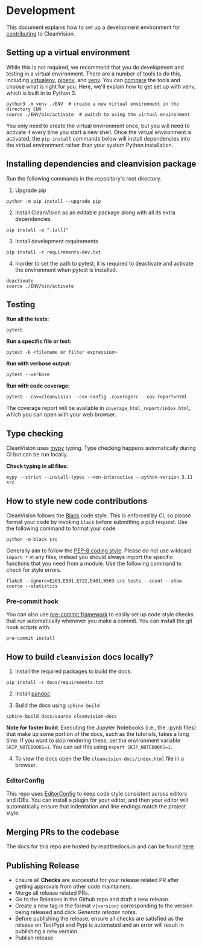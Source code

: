 # Development

This document explains how to set up a development environment for [contributing](CONTRIBUTING.md) to CleanVision.

## Setting up a virtual environment

While this is not required, we recommend that you do development and testing in
a virtual environment. There are a number of tools to do this, including
[virtualenv](https://virtualenv.pypa.io/), [pipenv](https://pipenv.pypa.io/),
and [venv](https://docs.python.org/3/library/venv.html). You can
[compare](https://stackoverflow.com/questions/41573587/what-is-the-difference-between-venv-pyvenv-pyenv-virtualenv-virtualenvwrappe)
the tools and choose what is right for you. Here, we'll explain how to get set
up with venv, which is built in to Python 3.

```shell
python3 -m venv ./ENV  # create a new virtual environment in the directory ENV
source ./ENV/bin/activate  # switch to using the virtual environment
```

You only need to create the virtual environment once, but you will need to
activate it every time you start a new shell. Once the virtual environment is
activated, the `pip install` commands below will install dependencies into the
virtual environment rather than your system Python installation.

## Installing dependencies and cleanvision package

Run the following commands in the repository's root directory.
1. Upgrade pip
```shell
python -m pip install --upgrade pip
```
2. Install CleanVision as an editable package along with all its extra dependencies
```shell
pip install -e ".[all]"
```
3. Install development requirements
```shell
pip install -r requirements-dev.txt
```
4. Inorder to set the path to pytest, it is required to deactivate and activate the environment when pytest is installed.
```shell
deactivate
source ./ENV/bin/activate
```

## Testing

**Run all the tests:**

```shell
pytest
```

**Run a specific file or test:**

```shell
pytest -k <filename or filter expression>
```

**Run with verbose output:**

```shell
pytest --verbose
```

**Run with code coverage:**

```shell
pytest --cov=cleanvision --cov-config .coveragerc --cov-report=html
```

The coverage report will be available in `coverage_html_report/index.html`,
which you can open with your web browser.

## Type checking

CleanVision uses [mypy](https://mypy.readthedocs.io/en/stable/) typing. Type checking happens automatically during CI but can be run locally.

**Check typing in all files:**

```shell
mypy --strict --install-types --non-interactive --python-version 3.11  src
```

## How to style new code contributions

CleanVision follows the [Black](https://black.readthedocs.io/) code style. This is
enforced by CI, so please format your code by invoking `black` before submitting a pull request.
Use the following command to format your code.

```shell
python -m black src
```

Generally aim to follow the [PEP-8 coding style](https://peps.python.org/pep-0008/).
Please do not use wildcard `import *` in any files, instead you should always import the specific functions that you need from a module.
Use the following command to check for style errors.

```shell
flake8 --ignore=E203,E501,E722,E401,W503 src tests --count --show-source --statistics
```

### Pre-commit hook

You can also use [pre-commit framework](https://pre-commit.com/) to easily
set up code style checks that run automatically whenever you make a commit.
You can install the git hook scripts with:

```shell
pre-commit install
```

## How to build `cleanvision` docs locally?

1. Install the required packages to build the docs:
```shell
pip install -r docs/requirements.txt
```
2. Install [pandoc](https://pandoc.org/installing.html)

3. Build the docs using `sphinx-build`
```shell
sphinx-build docs/source cleanvision-docs
```

**Note for faster build**: Executing the Jupyter Notebooks (i.e., the .ipynb files) that make up some portion of the docs, such as the tutorials, takes a long time. If you want to skip rendering these, set the environment variable `SKIP_NOTEBOOKS=1`. You can set this using `export SKIP_NOTEBOOKS=1`.

4. To view the docs open the file `cleanvision-docs/index.html` file in a browser.



### EditorConfig

This repo uses [EditorConfig](https://editorconfig.org/) to keep code style
consistent across editors and IDEs. You can install a plugin for your editor,
and then your editor will automatically ensure that indentation and line
endings match the project style.

## Merging PRs to the codebase

The docs for this repo are hosted by readthedocs.io and can be found [here](https://cleanvision.readthedocs.io/en/latest/).


## Publishing Release
- Ensure all **Checks** are successful for your release related PR after getting approvals from other code maintainers.
- Merge all release related PRs.
- Go to the Releases in the Github repo and draft a new release.
- Create a new tag in the format `v{version}` corresponding to the version being released and click *Generate  release notes*.
- Before publishing the release, ensure all checks are satisfied as the release on TestPypi and Pypi is automated and an error will result in publishing a new version.
- Publish release
